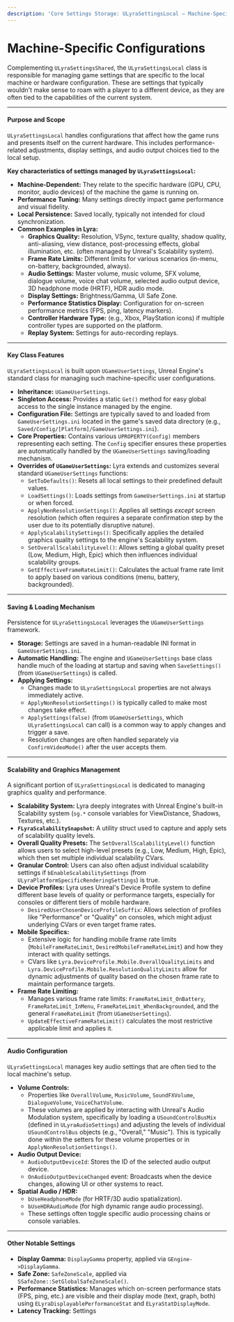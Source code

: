 ```yaml
---
description: 'Core Settings Storage: ULyraSettingsLocal – Machine-Specific Configurations'
---
```


# Machine-Specific Configurations

Complementing `ULyraSettingsShared`, the `ULyraSettingsLocal` class is responsible for managing game settings that are specific to the local machine or hardware configuration. These are settings that typically wouldn't make sense to roam with a player to a different device, as they are often tied to the capabilities of the current system.

***

#### **Purpose and Scope**

`ULyraSettingsLocal` handles configurations that affect how the game runs and presents itself on the current hardware. This includes performance-related adjustments, display settings, and audio output choices tied to the local setup.

**Key characteristics of settings managed by `ULyraSettingsLocal`:**

* **Machine-Dependent:** They relate to the specific hardware (GPU, CPU, monitor, audio devices) of the machine the game is running on.
* **Performance Tuning:** Many settings directly impact game performance and visual fidelity.
* **Local Persistence:** Saved locally, typically not intended for cloud synchronization.
* **Common Examples in Lyra:**
  * **Graphics Quality:** Resolution, VSync, texture quality, shadow quality, anti-aliasing, view distance, post-processing effects, global illumination, etc. (often managed by Unreal's Scalability system).
  * **Frame Rate Limits:** Different limits for various scenarios (in-menu, on-battery, backgrounded, always).
  * **Audio Settings:** Master volume, music volume, SFX volume, dialogue volume, voice chat volume, selected audio output device, 3D headphone mode (HRTF), HDR audio mode.
  * **Display Settings:** Brightness/Gamma, UI Safe Zone.
  * **Performance Statistics Display:** Configuration for on-screen performance metrics (FPS, ping, latency markers).
  * **Controller Hardware Type:** (e.g., Xbox, PlayStation icons) if multiple controller types are supported on the platform.
  * **Replay System:** Settings for auto-recording replays.

***

#### **Key Class Features**

`ULyraSettingsLocal` is built upon `UGameUserSettings`, Unreal Engine's standard class for managing such machine-specific user configurations.

* **Inheritance:** `UGameUserSettings`.
* **Singleton Access:** Provides a static `Get()` method for easy global access to the single instance managed by the engine.
* **Configuration File:** Settings are typically saved to and loaded from `GameUserSettings.ini` located in the game's saved data directory (e.g., `Saved/Config/[Platform]/GameUserSettings.ini`).
* **Core Properties:** Contains various `UPROPERTY(Config)` members representing each setting. The `Config` specifier ensures these properties are automatically handled by the `UGameUserSettings` saving/loading mechanism.
* **Overrides of `UGameUserSettings`:** Lyra extends and customizes several standard `UGameUserSettings` functions:
  * `SetToDefaults()`: Resets all local settings to their predefined default values.
  * `LoadSettings()`: Loads settings from `GameUserSettings.ini` at startup or when forced.
  * `ApplyNonResolutionSettings()`: Applies all settings _except_ screen resolution (which often requires a separate confirmation step by the user due to its potentially disruptive nature).
  * `ApplyScalabilitySettings()`: Specifically applies the detailed graphics quality settings to the engine's Scalability system.
  * `SetOverallScalabilityLevel()`: Allows setting a global quality preset (Low, Medium, High, Epic) which then influences individual scalability groups.
  * `GetEffectiveFrameRateLimit()`: Calculates the actual frame rate limit to apply based on various conditions (menu, battery, backgrounded).

***

#### **Saving & Loading Mechanism**

Persistence for `ULyraSettingsLocal` leverages the `UGameUserSettings` framework.

* **Storage:** Settings are saved in a human-readable INI format in `GameUserSettings.ini`.
* **Automatic Handling:** The engine and `UGameUserSettings` base class handle much of the loading at startup and saving when `SaveSettings()` (from `UGameUserSettings`) is called.
* **Applying Settings:**
  * Changes made to `ULyraSettingsLocal` properties are not always immediately active.
  * `ApplyNonResolutionSettings()` is typically called to make most changes take effect.
  * `ApplySettings(false)` (from `UGameUserSettings`, which `ULyraSettingsLocal` can call) is a common way to apply changes and trigger a save.
  * Resolution changes are often handled separately via `ConfirmVideoMode()` after the user accepts them.

***

#### **Scalability and Graphics Management**

A significant portion of `ULyraSettingsLocal` is dedicated to managing graphics quality and performance.

* **Scalability System:** Lyra deeply integrates with Unreal Engine's built-in Scalability system (`sg.*` console variables for ViewDistance, Shadows, Textures, etc.).
* **`FLyraScalabilitySnapshot`:** A utility struct used to capture and apply sets of scalability quality levels.
* **Overall Quality Presets:** The `SetOverallScalabilityLevel()` function allows users to select high-level presets (e.g., Low, Medium, High, Epic), which then set multiple individual scalability CVars.
* **Granular Control:** Users can also often adjust individual scalability settings if `bEnableScalabilitySettings` (from `ULyraPlatformSpecificRenderingSettings`) is true.
* **Device Profiles:** Lyra uses Unreal's Device Profile system to define different base levels of quality or performance targets, especially for consoles or different tiers of mobile hardware.
  * `DesiredUserChosenDeviceProfileSuffix`: Allows selection of profiles like "Performance" or "Quality" on consoles, which might adjust underlying CVars or even target frame rates.
* **Mobile Specifics:**
  * Extensive logic for handling mobile frame rate limits (`MobileFrameRateLimit`, `DesiredMobileFrameRateLimit`) and how they interact with quality settings.
  * CVars like `Lyra.DeviceProfile.Mobile.OverallQualityLimits` and `Lyra.DeviceProfile.Mobile.ResolutionQualityLimits` allow for dynamic adjustments of quality based on the chosen frame rate to maintain performance targets.
* **Frame Rate Limiting:**
  * Manages various frame rate limits: `FrameRateLimit_OnBattery`, `FrameRateLimit_InMenu`, `FrameRateLimit_WhenBackgrounded`, and the general `FrameRateLimit` (from `UGameUserSettings`).
  * `UpdateEffectiveFrameRateLimit()` calculates the most restrictive applicable limit and applies it.

***

#### **Audio Configuration**

`ULyraSettingsLocal` manages key audio settings that are often tied to the local machine's setup.

* **Volume Controls:**
  * Properties like `OverallVolume`, `MusicVolume`, `SoundFXVolume`, `DialogueVolume`, `VoiceChatVolume`.
  * These volumes are applied by interacting with Unreal's Audio Modulation system, specifically by loading a `USoundControlBusMix` (defined in `ULyraAudioSettings`) and adjusting the levels of individual `USoundControlBus` objects (e.g., "Overall," "Music"). This is typically done within the setters for these volume properties or in `ApplyNonResolutionSettings()`.
* **Audio Output Device:**
  * `AudioOutputDeviceId`: Stores the ID of the selected audio output device.
  * `OnAudioOutputDeviceChanged` event: Broadcasts when the device changes, allowing UI or other systems to react.
* **Spatial Audio / HDR:**
  * `bUseHeadphoneMode` (for HRTF/3D audio spatialization).
  * `bUseHDRAudioMode` (for high dynamic range audio processing).
  * These settings often toggle specific audio processing chains or console variables.

***

#### **Other Notable Settings**

* **Display Gamma:** `DisplayGamma` property, applied via `GEngine->DisplayGamma`.
* **Safe Zone:** `SafeZoneScale`, applied via `SSafeZone::SetGlobalSafeZoneScale()`.
* **Performance Statistics:** Manages which on-screen performance stats (FPS, ping, etc.) are visible and their display mode (text, graph, both) using `ELyraDisplayablePerformanceStat` and `ELyraStatDisplayMode`.
* **Latency Tracking:** Settings
